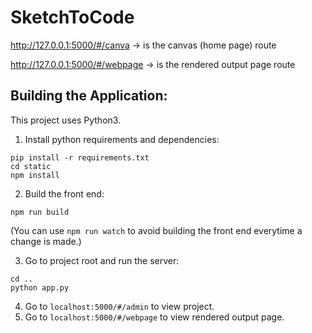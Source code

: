 # SketchToCode

http://127.0.0.1:5000/#/canva -> is the canvas (home page) route

http://127.0.0.1:5000/#/webpage -> is the rendered output page route

## Building the Application:

This project uses Python3.

1. Install python requirements and dependencies:
```
pip install -r requirements.txt
cd static
npm install
```

2. Build the front end:
```
npm run build
```
(You can use ```npm run watch``` to avoid building the front end everytime a change is made.)

3. Go to project root and run the server:
```
cd ..
python app.py
```

4. Go to ```localhost:5000/#/admin``` to view project.
5. Go to ```localhost:5000/#/webpage``` to view rendered output page.

